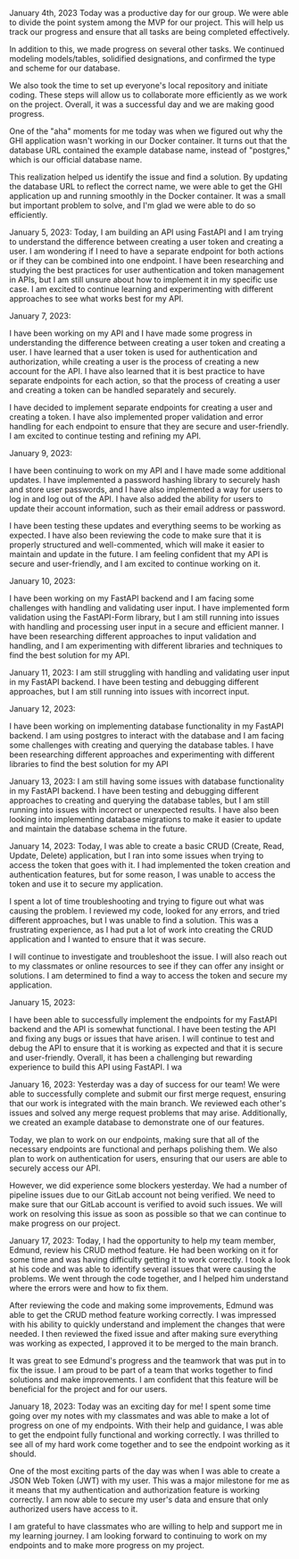 January 4th, 2023
Today was a productive day for our group. We were able to divide the point system among the MVP for our project. This will help us track our progress and ensure that all tasks are being completed effectively.

In addition to this, we made progress on several other tasks. We continued modeling models/tables, solidified designations, and confirmed the type and scheme for our database.

We also took the time to set up everyone's local repository and initiate coding. These steps will allow us to collaborate more efficiently as we work on the project. Overall, it was a successful day and we are making good progress.

One of the "aha" moments for me today was when we figured out why the GHI application wasn't working in our Docker container. It turns out that the database URL contained the example database name, instead of "postgres," which is our official database name.

This realization helped us identify the issue and find a solution. By updating the database URL to reflect the correct name, we were able to get the GHI application up and running smoothly in the Docker container. It was a small but important problem to solve, and I'm glad we were able to do so efficiently.

January 5, 2023:
Today, I am building an API using FastAPI and I am trying to understand the difference between creating a user token and creating a user. I am wondering if I need to have a separate endpoint for both actions or if they can be combined into one endpoint. I have been researching and studying the best practices for user authentication and token management in APIs, but I am still unsure about how to implement it in my specific use case. I am excited to continue learning and experimenting with different approaches to see what works best for my API.

January 7, 2023:

I have been working on my API and I have made some progress in understanding the difference between creating a user token and creating a user. I have learned that a user token is used for authentication and authorization, while creating a user is the process of creating a new account for the API. I have also learned that it is best practice to have separate endpoints for each action, so that the process of creating a user and creating a token can be handled separately and securely.

I have decided to implement separate endpoints for creating a user and creating a token. I have also implemented proper validation and error handling for each endpoint to ensure that they are secure and user-friendly. I am excited to continue testing and refining my API.

January 9, 2023:

I have been continuing to work on my API and I have made some additional updates. I have implemented a password hashing library to securely hash and store user passwords, and I have also implemented a way for users to log in and log out of the API. I have also added the ability for users to update their account information, such as their email address or password.

I have been testing these updates and everything seems to be working as expected. I have also been reviewing the code to make sure that it is properly structured and well-commented, which will make it easier to maintain and update in the future. I am feeling confident that my API is secure and user-friendly, and I am excited to continue working on it.


January 10, 2023:

I have been working on my FastAPI backend and I am facing some challenges with handling and validating user input. I have implemented form validation using the FastAPI-Form library, but I am still running into issues with handling and processing user input in a secure and efficient manner. I have been researching different approaches to input validation and handling, and I am experimenting with different libraries and techniques to find the best solution for my API.

January 11, 2023:
I am still struggling with handling and validating user input in my FastAPI backend. I have been testing and debugging different approaches, but I am still running into issues with incorrect input.

January 12, 2023:

I have been working on implementing database functionality in my FastAPI backend. I am using postgres to interact with the database and I am facing some challenges with creating and querying the database tables. I have been researching different approaches and experimenting with different libraries to find the best solution for my API

January 13, 2023:
I am still having some issues with database functionality in my FastAPI backend. I have been testing and debugging different approaches to creating and querying the database tables, but I am still running into issues with incorrect or unexpected results. I have also been looking into implementing database migrations to make it easier to update and maintain the database schema in the future.

January 14, 2023:
Today, I was able to create a basic CRUD (Create, Read, Update, Delete) application, but I ran into some issues when trying to access the token that goes with it. I had implemented the token creation and authentication features, but for some reason, I was unable to access the token and use it to secure my application.

I spent a lot of time troubleshooting and trying to figure out what was causing the problem. I reviewed my code, looked for any errors, and tried different approaches, but I was unable to find a solution. This was a frustrating experience, as I had put a lot of work into creating the CRUD application and I wanted to ensure that it was secure.

I will continue to investigate and troubleshoot the issue. I will also reach out to my classmates or online resources to see if they can offer any insight or solutions. I am determined to find a way to access the token and secure my application.

January 15, 2023:

I have been able to successfully implement the endpoints for my FastAPI backend and the API is somewhat functional. I have been testing the API and fixing any bugs or issues that have arisen. I will continue to test and debug the API to ensure that it is working as expected and that it is secure and user-friendly. Overall, it has been a challenging but rewarding experience to build this API using FastAPI. I wa

January 16, 2023:
Yesterday was a day of success for our team! We were able to successfully complete and submit our first merge request, ensuring that our work is integrated with the main branch. We reviewed each other's issues and solved any merge request problems that may arise. Additionally, we created an example database to demonstrate one of our features.

Today, we plan to work on our endpoints, making sure that all of the necessary endpoints are functional and perhaps polishing them. We also plan to work on authentication for users, ensuring that our users are able to securely access our API.

However, we did experience some blockers yesterday. We had a number of pipeline issues due to our GitLab account not being verified. We need to make sure that our GitLab account is verified to avoid such issues. We will work on resolving this issue as soon as possible so that we can continue to make progress on our project.

January 17, 2023:
Today, I had the opportunity to help my team member, Edmund, review his CRUD method feature. He had been working on it for some time and was having difficulty getting it to work correctly. I took a look at his code and was able to identify several issues that were causing the problems. We went through the code together, and I helped him understand where the errors were and how to fix them.

After reviewing the code and making some improvements, Edmund was able to get the CRUD method feature working correctly. I was impressed with his ability to quickly understand and implement the changes that were needed. I then reviewed the fixed issue and after making sure everything was working as expected, I approved it to be merged to the main branch.

It was great to see Edmund's progress and the teamwork that was put in to fix the issue. I am proud to be part of a team that works together to find solutions and make improvements. I am confident that this feature will be beneficial for the project and for our users.

January 18, 2023:
Today was an exciting day for me! I spent some time going over my notes with my classmates and was able to make a lot of progress on one of my endpoints. With their help and guidance, I was able to get the endpoint fully functional and working correctly. I was thrilled to see all of my hard work come together and to see the endpoint working as it should.

One of the most exciting parts of the day was when I was able to create a JSON Web Token (JWT) with my user. This was a major milestone for me as it means that my authentication and authorization feature is working correctly. I am now able to secure my user's data and ensure that only authorized users have access to it.

I am grateful to have classmates who are willing to help and support me in my learning journey. I am looking forward to continuing to work on my endpoints and to make more progress on my project.
